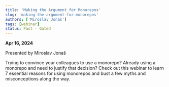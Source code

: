 ```yaml
---
title: 'Making the Argument for Monorepos'
slug: 'making-the-argument-for-monorepos'
authors: ['Miroslav Jonaš']
tags: [webinar]
status: Past - Gated
---
```


**Apr 16, 2024**

Presented by Miroslav Jonaš

Trying to convince your colleagues to use a monorepo? Already using a monorepo and need to justify that decision? Check out this webinar to learn 7 essential reasons for using monorepos and bust a few myths and misconceptions along the way.
